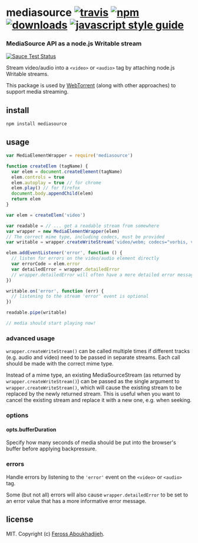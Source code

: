 # mediasource [![travis][travis-image]][travis-url] [![npm][npm-image]][npm-url] [![downloads][downloads-image]][downloads-url] [![javascript style guide][standard-image]][standard-url]

[travis-image]: https://img.shields.io/travis/feross/mediasource/master.svg
[travis-url]: https://travis-ci.org/feross/mediasource
[npm-image]: https://img.shields.io/npm/v/mediasource.svg
[npm-url]: https://npmjs.org/package/mediasource
[downloads-image]: https://img.shields.io/npm/dm/mediasource.svg
[downloads-url]: https://npmjs.org/package/mediasource
[standard-image]: https://img.shields.io/badge/code_style-standard-brightgreen.svg
[standard-url]: https://standardjs.com

### MediaSource API as a node.js Writable stream

[![Sauce Test Status](https://saucelabs.com/browser-matrix/mediasource.svg)](https://saucelabs.com/u/mediasource)

Stream video/audio into a `<video>` or `<audio>` tag by attaching node.js Writable streams.

This package is used by [WebTorrent](http://webtorrent.io) (along with other approaches)
to support media streaming.

## install

```
npm install mediasource
```

## usage

```js
var MediaElementWrapper = require('mediasource')

function createElem (tagName) {
  var elem = document.createElement(tagName)
  elem.controls = true
  elem.autoplay = true // for chrome
  elem.play() // for firefox
  document.body.appendChild(elem)
  return elem
}

var elem = createElem('video')

var readable = // ... get a readable stream from somewhere
var wrapper = new MediaElementWrapper(elem)
// The correct mime type, including codecs, must be provided
var writable = wrapper.createWriteStream('video/webm; codecs="vorbis, vp8"')

elem.addEventListener('error', function () {
  // listen for errors on the video/audio element directly
  var errorCode = elem.error
  var detailedError = wrapper.detailedError
  // wrapper.detailedError will often have a more detailed error message
})

writable.on('error', function (err) {
  // listening to the stream 'error' event is optional
})

readable.pipe(writable)

// media should start playing now!
```

### advanced usage

`wrapper.createWriteStream()` can be called multiple times if different tracks (e.g. audio and video) need to
be passed in separate streams. Each call should be made with the correct mime type.

Instead of a mime type, an existing MediaSourceStream (as returned by `wrapper.createWriteStream()`) can be
passed as the single argument to `wrapper.createWriteStream()`, which will cause the existing stream to be
replaced by the newly returned stream. This is useful when you want to cancel the existing stream
and replace it with a new one, e.g. when seeking.

### options

#### opts.bufferDuration

Specify how many seconds of media should be put into the browser's buffer before applying backpressure.

### errors

Handle errors by listening to the `'error'` event on the `<video>` or `<audio>` tag.

Some (but not all) errors will also cause `wrapper.detailedError` to be set to an error value that has
a more informative error message.

## license

MIT. Copyright (c) [Feross Aboukhadijeh](http://feross.org).
